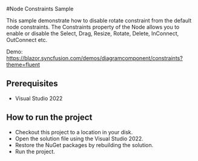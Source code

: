 #Node Constraints Sample

This sample demonstrate  how to disable rotate constraint from the default node constraints. The Constraints property of the Node allows you to enable or disable the Select, Drag, Resize, Rotate, Delete, InConnect, OutConnect etc.


Demo:
https://blazor.syncfusion.com/demos/diagramcomponent/constraints?theme=fluent

## Prerequisites

* Visual Studio 2022

## How to run the project

* Checkout this project to a location in your disk.
* Open the solution file using the Visual Studio 2022.
* Restore the NuGet packages by rebuilding the solution.
* Run the project.
